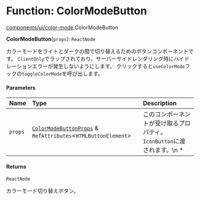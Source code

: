 # Function: ColorModeButton

[components/ui/color-mode](../modules/components_ui_color_mode.md).ColorModeButton

**ColorModeButton**(`props`): `ReactNode`

カラーモードをライトとダークの間で切り替えるためのボタンコンポーネントです。
`ClientOnly`でラップされており、サーバーサイドレンダリング時にハイドレーションエラーが発生しないようにします。
クリックすると`useColorMode`フックの`toggleColorMode`を呼び出します。

#### Parameters

| Name | Type | Description |
| :------ | :------ | :------ |
| `props` | [`ColorModeButtonProps`](../types/types.ColorModeButtonProps.md) & `RefAttributes`\<`HTMLButtonElement`\> | このコンポーネントが受け取るプロパティ。`IconButton`に渡されます。\n * |

#### Returns

`ReactNode`

カラーモード切り替えボタン。

